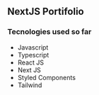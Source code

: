 ## NextJS Portifolio

### Tecnologies used so far

- Javascript
- Typescript
- React JS
- Next JS
- Styled Components
- Tailwind
